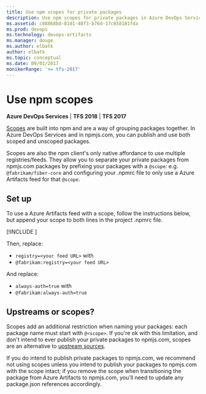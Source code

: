 ```yaml
---
title: Use npm scopes for private packages
description: Use npm scopes for private packages in Azure DevOps Services
ms.assetid: c88868bd-8101-48f3-b76d-17c858181fda
ms.prod: devops
ms.technology: devops-artifacts
ms.manager: douge
ms.author: elbatk
author: elbatk
ms.topic: conceptual
ms.date: 09/01/2017
monikerRange: '>= tfs-2017'
---
```


# Use npm scopes

**Azure DevOps Services** | **TFS 2018** | **TFS 2017**

[Scopes](https://docs.npmjs.com/misc/scope) are built into npm and are a way of grouping packages together.
In Azure DevOps Services and in npmjs.com, you can publish and use both scoped and unscoped packages. 

Scopes are also the npm client's only native affordance to use multiple registries/feeds.
They allow you to separate your private packages from npmjs.com packages by prefixing your packages with a `@scope`:
e.g. `@fabrikam/fiber-core` and configuring your .npmrc file to only use a Azure Artifacts feed for that `@scope`. 

## Set up
To use a Azure Artifacts feed with a scope, follow the instructions below, but append your scope to both lines in the project .npmrc file.

[!INCLUDE [](../_shared/npm/npmrc.md)]

 Then, replace:
- `registry=<your feed URL>` with
- `@fabrikam:registry=<your feed URL>`

And replace:
- `always-auth=true` with
- `@fabrikam:always-auth=true`

## Upstreams or scopes?
Scopes add an additional restriction when naming your packages: each package name must start with `@<scope>`. If you're ok with this limitation, and don't intend to ever publish your private packages to npmjs.com, scopes are an alternative to [upstream sources](upstream-sources.md).

If you do intend to publish private packages to npmjs.com, we recommend not using scopes unless you intend to publish your packages to npmjs.com with the scope intact; if you remove the scope when transitioning the package from Azure Artifacts to npmjs.com, you'll need to update any package.json references accordingly.
